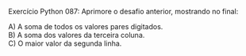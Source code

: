 Exercício Python 087: Aprimore o desafio anterior, mostrando no final:   
                                                 
A) A soma de todos os valores pares digitados.                                                                                                  
B) A soma dos valores da terceira coluna.                                                                                                               
 C) O maior valor da segunda linha.